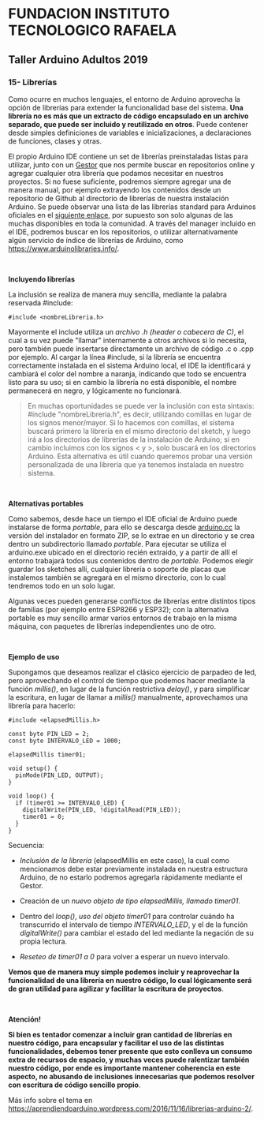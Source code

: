 <h1><b>FUNDACION INSTITUTO TECNOLOGICO RAFAELA</b></h1>
<h2><b>Taller Arduino Adultos 2019</b></h2>

<h3>15- Librerías</h3>

Como ocurre en muchos lenguajes, el entorno de Arduino aprovecha la opción de librerías para extender la funcionalidad base del sistema. <b>Una librería no es más que un extracto de código encapsulado en un archivo separado, que puede ser incluido y reutilizado en otros</b>. Puede contener desde simples definiciones de variables e inicializaciones, a declaraciones de funciones, clases y otras.

El propio Arduino IDE contiene un set de librerías preinstaladas listas para utilizar, junto con un <a href="https://aprendiendoarduino.wordpress.com/2016/03/31/librerias-gestor-de-librerias/">Gestor</a> que nos permite buscar en repositorios online y agregar cualquier otra librería que podamos necesitar en nuestros proyectos. Si no fuese suficiente, podremos siempre agregar una de manera manual, por ejemplo extrayendo los contenidos desde un repositorio de Github al directorio de librerías de nuestra instalación Arduino. Se puede observar una lista de las librerías standard para Arduinos oficiales en el <a href="https://www.arduino.cc/en/Reference/Libraries">siguiente enlace</a>, por supuesto son solo algunas de las muchas disponibles en toda la comunidad. A través del manager incluido en el IDE, podremos buscar en los repositorios, o utilizar alternativamente algún servicio de índice de librerías de Arduino, como <a href="https://www.arduinolibraries.info/">https://www.arduinolibraries.info/</a>.

<p>&nbsp;</p>

<b>Incluyendo librerías</b>

La inclusión se realiza de manera muy sencilla, mediante la palabra reservada #include:

```
#include <nombreLibreria.h>
```

Mayormente el include utiliza un <i>archivo .h (header o cabecera de C)</i>, el cual a su vez puede "llamar" internamente a otros archivos si lo necesita, pero también puede insertarse directamente un archivo de código .c o .cpp por ejemplo. Al cargar la línea #include, si la librería se encuentra correctamente instalada en el sistema Arduino local, el IDE la identificará y cambiará el color del nombre a naranja, indicando que todo se encuentra listo para su uso; si en cambio la librería no está disponible, el nombre permanecerá en negro, y lógicamente no funcionará.

> En muchas oportunidades se puede ver la inclusión con esta sintaxis: #include "nombreLibreria.h", es decir, utilizando comillas en lugar de los signos menor/mayor. Si lo hacemos con comillas, el sistema buscará primero la librería en el mismo directorio del sketch, y luego irá a los directorios de librerías de la instalación de Arduino; si en cambio incluimos con los signos < y >, solo buscará en los directorios Arduino. Esta alternativa es útil cuando queremos probar una versión personalizada de una librería que ya tenemos instalada en nuestro sistema.

<p>&nbsp;</p>

<b>Alternativas portables</b>

Como sabemos, desde hace un tiempo el IDE oficial de Arduino puede instalarse de forma <i>portable</i>, para ello se descarga desde <a href="https://arduino.cc" target="_blank">arduino.cc</a> la versión del instalador en formato ZIP, se lo extrae en un directorio y se crea dentro un subdirectorio llamado <i>portable</i>. Para ejecutar se utiliza el arduino.exe ubicado en el directorio recién extraido, y a partir de allí el entorno trabajará todos sus contenidos dentro de <i>portable</i>. Podemos elegir guardar los sketches allí, cualquier librería o soporte de placas que instalemos también se agregará en el mismo directorio, con lo cual tendremos todo en un solo lugar.

Algunas veces pueden generarse conflictos de librerías entre distintos tipos de familias (por ejemplo entre ESP8266 y ESP32); con la alternativa portable es muy sencillo armar varios entornos de trabajo en la misma máquina, con paquetes de librerías independientes uno de otro.

<p>&nbsp;</p>

<b>Ejemplo de uso</b>

Supongamos que deseamos realizar el clásico ejercicio de parpadeo de led, pero aprovechando el control de tiempo que podemos hacer mediante la función <i>millis()</i>, en lugar de la función restrictiva <i>delay()</i>, y para simplificar la escritura, en lugar de llamar a <i>millis()</i> manualmente, aprovechamos una librería para hacerlo:

```
#include <elapsedMillis.h>

const byte PIN_LED = 2;
const byte INTERVALO_LED = 1000;

elapsedMillis timer01;

void setup() {
  pinMode(PIN_LED, OUTPUT);
}

void loop() {
  if (timer01 >= INTERVALO_LED) {
    digitalWrite(PIN_LED, !digitalRead(PIN_LED));
    timer01 = 0;
  }
}
```

Secuencia:

* <i>Inclusión de la librería</i> (elapsedMillis en este caso), la cual como mencionamos debe estar previamente instalada en nuestra estructura Arduino, de no estarlo podremos agregarla rápidamente mediante el Gestor.

* Creación de un <i>nuevo objeto de tipo elapsedMillis, llamado timer01</i>.

* Dentro del <i>loop()</i>, <i>uso del objeto timer01</i> para controlar cuándo ha transcurrido el intervalo de tiempo <i>INTERVALO_LED</i>, y el de la función <i>digitalWrite()</i> para cambiar el estado del led mediante la negación de su propia lectura.

* <i>Reseteo de timer01 a 0</i> para volver a esperar un nuevo intervalo.

<b>Vemos que de manera muy simple podemos incluir y reaprovechar la funcionalidad de una librería en nuestro código, lo cual lógicamente será de gran utilidad para agilizar y facilitar la escritura de proyectos</b>.

<p>&nbsp;</p>

<b>Atención!</b>

<b>Si bien es tentador comenzar a incluir gran cantidad de librerías en nuestro código, para encapsular y facilitar el uso de las distintas funcionalidades, debemos tener presente que esto conlleva un consumo extra de recursos de espacio, y muchas veces puede ralentizar también nuestro código, por ende es importante mantener coherencia en este aspecto, no abusando de inclusiones innecesarias que podemos resolver con escritura de código sencillo propio</b>.

Más info sobre el tema en <a href="https://aprendiendoarduino.wordpress.com/2016/11/16/librerias-arduino-2/">https://aprendiendoarduino.wordpress.com/2016/11/16/librerias-arduino-2/</a>.